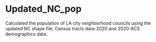 # Updated_NC_pop
Calculated the population of LA city neighborhood councils using the updated NC shape file, Census tracts data-2020 and 2020-ACS demographics data.
